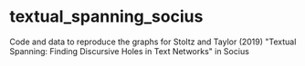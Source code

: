# textual_spanning_socius
Code and data to reproduce the graphs for Stoltz and Taylor (2019) "Textual Spanning: Finding Discursive Holes in Text Networks" in Socius
